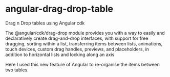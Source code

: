 # angular-drag-drop-table
Drag n Drop tables using Angular cdk

The @angular/cdk/drag-drop module provides you with a way to easily and declaratively create drag-and-drop interfaces, with support for free dragging, sorting within a list, transferring items between lists, animations, touch devices, custom drag handles, previews, and placeholders, in addition to horizontal lists and locking along an axis

Here I used this new feature of Angular to re-organise the items between two tables.
